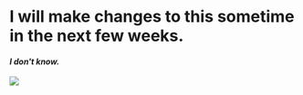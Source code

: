 # I will make changes to this sometime in the next few weeks.
#### *I don't know.*
[<img src="https://discordapp.com/api/guilds/333211307635507201/widget.json?style=shield">](https://discord.gg/eTX29bC)
